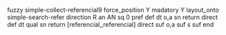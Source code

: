 fuzzy simple-collect-referencial9
   force_position Y
   madatory Y
   layout_onto simple-search-refer
   direction R
   an AN
   sq 0
   pref 
   def 
    dt o,a
    sn 
    return 
    direct 
   def 
    dt qual
    sn 
    return [referencial,,referencial]
    direct 
   suf o,a
   suf s
   suf 
end
